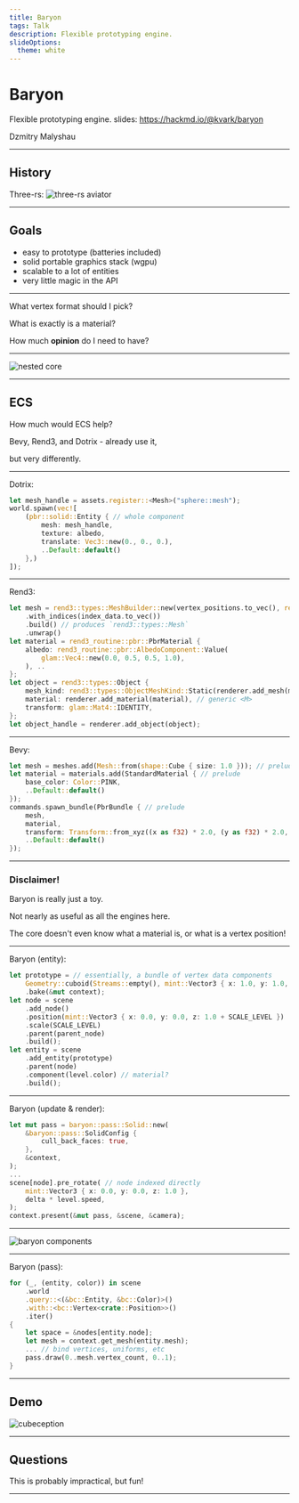 ```yaml
---
title: Baryon
tags: Talk
description: Flexible prototyping engine.
slideOptions:
  theme: white
---
```


# Baryon

Flexible prototyping engine.
slides: https://hackmd.io/@kvark/baryon

Dzmitry Malyshau

---

## History

Three-rs:
![three-rs aviator](https://github.com/three-rs/three/raw/07e47da5e0673aa9a16526719e16debd59040eec/examples/aviator/shot.png)

---

## Goals
- easy to prototype (batteries included)
- solid portable graphics stack (wgpu)
- scalable to a lot of entities
- very little magic in the API

<!-- the heart was in the right place -->

---

What vertex format should I pick?

What is exactly is a material?

How much **opinion** do I need to have?

---

![nested core](https://i.imgur.com/WtEcI3V.png)

---

## ECS

How much would ECS help?

Bevy, Rend3, and Dotrix - already use it,

but very differently.

---

Dotrix:
```rust
let mesh_handle = assets.register::<Mesh>("sphere::mesh");
world.spawn(vec![
    (pbr::solid::Entity { // whole component
        mesh: mesh_handle,
        texture: albedo,
        translate: Vec3::new(0., 0., 0.),
        ..Default::default()
    },)
]);
```

---

Rend3:
```rust
let mesh = rend3::types::MeshBuilder::new(vertex_positions.to_vec(), rend3::types::Handedness::Left)
    .with_indices(index_data.to_vec())
    .build() // produces `rend3::types::Mesh`
    .unwrap()
let material = rend3_routine::pbr::PbrMaterial {
    albedo: rend3_routine::pbr::AlbedoComponent::Value(
        glam::Vec4::new(0.0, 0.5, 0.5, 1.0),
    ), ..
};
let object = rend3::types::Object {
    mesh_kind: rend3::types::ObjectMeshKind::Static(renderer.add_mesh(mesh)),
    material: renderer.add_material(material), // generic <M>
    transform: glam::Mat4::IDENTITY,
};
let object_handle = renderer.add_object(object);
```

---

Bevy:
```rust
let mesh = meshes.add(Mesh::from(shape::Cube { size: 1.0 })); // prelude
let material = materials.add(StandardMaterial { // prelude
    base_color: Color::PINK,
    ..Default::default()
});
commands.spawn_bundle(PbrBundle { // prelude
    mesh,
    material,
    transform: Transform::from_xyz((x as f32) * 2.0, (y as f32) * 2.0, 0.0),
    ..Default::default()
});
```

---

### Disclaimer!

Baryon is really just a toy.

Not nearly as useful as all the engines here.

The core doesn't even know what a material is, or what is a vertex position!

---

Baryon (entity):
```rust
let prototype = // essentially, a bundle of vertex data components
    Geometry::cuboid(Streams::empty(), mint::Vector3 { x: 1.0, y: 1.0, z: 1.0 })
    .bake(&mut context);
let node = scene
    .add_node()
    .position(mint::Vector3 { x: 0.0, y: 0.0, z: 1.0 + SCALE_LEVEL })
    .scale(SCALE_LEVEL)
    .parent(parent_node)
    .build(); 
let entity = scene
    .add_entity(prototype)
    .parent(node)
    .component(level.color) // material?
    .build();
```

---

Baryon (update & render):
```rust
let mut pass = baryon::pass::Solid::new(
    &baryon::pass::SolidConfig {
        cull_back_faces: true,
    },
    &context,
);
...
scene[node].pre_rotate( // node indexed directly
    mint::Vector3 { x: 0.0, y: 0.0, z: 1.0 },
    delta * level.speed,
);
context.present(&mut pass, &scene, &camera);
```

---

![baryon components](https://i.imgur.com/jLExkzX.png)

---

Baryon (pass):
```rust
for (_, (entity, color)) in scene
    .world
    .query::<(&bc::Entity, &bc::Color)>()
    .with::<bc::Vertex<crate::Position>>()
    .iter()
{
    let space = &nodes[entity.node];
    let mesh = context.get_mesh(entity.mesh);
    ... // bind vertices, uniforms, etc
    pass.draw(0..mesh.vertex_count, 0..1);
}
```

---

## Demo

![cubeception](https://github.com/kvark/baryon/raw/00460ffe2d75a146ef33160d95582d24c87ac78e/etc/cubeception.png)

---

## Questions

This is probably impractical, but fun!

---